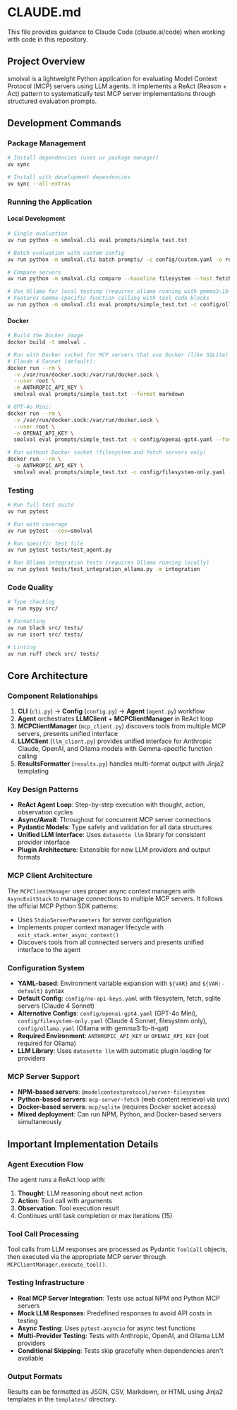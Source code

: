 # CLAUDE.md

This file provides guidance to Claude Code (claude.ai/code) when working with code in this repository.

## Project Overview

smolval is a lightweight Python application for evaluating Model Context Protocol (MCP) servers using LLM agents. It implements a ReAct (Reason + Act) pattern to systematically test MCP server implementations through structured evaluation prompts.

## Development Commands

### Package Management
```bash
# Install dependencies (uses uv package manager)
uv sync

# Install with development dependencies
uv sync --all-extras
```

### Running the Application

#### Local Development
```bash
# Single evaluation
uv run python -m smolval.cli eval prompts/simple_test.txt

# Batch evaluation with custom config
uv run python -m smolval.cli batch prompts/ -c config/custom.yaml -o results/ --format json

# Compare servers
uv run python -m smolval.cli compare --baseline filesystem --test fetch prompts/ --format markdown

# Use Ollama for local testing (requires ollama running with gemma3:1b-it-qat model)
# Features Gemma-specific function calling with tool_code blocks
uv run python -m smolval.cli eval prompts/simple_test.txt -c config/ollama.yaml --format markdown
```

#### Docker
```bash
# Build the Docker image
docker build -t smolval .

# Run with Docker socket for MCP servers that use Docker (like SQLite)
# Claude 4 Sonnet (default):
docker run --rm \
  -v /var/run/docker.sock:/var/run/docker.sock \
  --user root \
  -e ANTHROPIC_API_KEY \
  smolval eval prompts/simple_test.txt --format markdown

# GPT-4o Mini:
docker run --rm \
  -v /var/run/docker.sock:/var/run/docker.sock \
  --user root \
  -e OPENAI_API_KEY \
  smolval eval prompts/simple_test.txt -c config/openai-gpt4.yaml --format markdown

# Run without Docker socket (filesystem and fetch servers only)
docker run --rm \
  -e ANTHROPIC_API_KEY \
  smolval eval prompts/simple_test.txt -c config/filesystem-only.yaml --format markdown
```

### Testing
```bash
# Run full test suite 
uv run pytest

# Run with coverage
uv run pytest --cov=smolval

# Run specific test file
uv run pytest tests/test_agent.py

# Run Ollama integration tests (requires Ollama running locally)
uv run pytest tests/test_integration_ollama.py -m integration
```

### Code Quality
```bash
# Type checking
uv run mypy src/

# Formatting
uv run black src/ tests/
uv run isort src/ tests/

# Linting
uv run ruff check src/ tests/
```

## Core Architecture

### Component Relationships
1. **CLI** (`cli.py`) → **Config** (`config.py`) → **Agent** (`agent.py`) workflow
2. **Agent** orchestrates **LLMClient** + **MCPClientManager** in ReAct loop
3. **MCPClientManager** (`mcp_client.py`) discovers tools from multiple MCP servers, presents unified interface
4. **LLMClient** (`llm_client.py`) provides unified interface for Anthropic Claude, OpenAI, and Ollama models with Gemma-specific function calling
5. **ResultsFormatter** (`results.py`) handles multi-format output with Jinja2 templating

### Key Design Patterns
- **ReAct Agent Loop**: Step-by-step execution with thought, action, observation cycles
- **Async/Await**: Throughout for concurrent MCP server connections
- **Pydantic Models**: Type safety and validation for all data structures
- **Unified LLM Interface**: Uses `datasette llm` library for consistent provider interface
- **Plugin Architecture**: Extensible for new LLM providers and output formats

### MCP Client Architecture
The `MCPClientManager` uses proper async context managers with `AsyncExitStack` to manage connections to multiple MCP servers. It follows the official MCP Python SDK patterns:
- Uses `StdioServerParameters` for server configuration
- Implements proper context manager lifecycle with `exit_stack.enter_async_context()`
- Discovers tools from all connected servers and presents unified interface to the agent

### Configuration System
- **YAML-based**: Environment variable expansion with `${VAR}` and `${VAR:-default}` syntax
- **Default Config**: `config/no-api-keys.yaml` with filesystem, fetch, sqlite servers (Claude 4 Sonnet)
- **Alternative Configs**: `config/openai-gpt4.yaml` (GPT-4o Mini), `config/filesystem-only.yaml` (Claude 4 Sonnet, filesystem only), `config/ollama.yaml` (Ollama with gemma3:1b-it-qat)
- **Required Environment**: `ANTHROPIC_API_KEY` or `OPENAI_API_KEY` (not required for Ollama)
- **LLM Library**: Uses `datasette llm` with automatic plugin loading for providers

### MCP Server Support
- **NPM-based servers**: `@modelcontextprotocol/server-filesystem`
- **Python-based servers**: `mcp-server-fetch` (web content retrieval via uvx)
- **Docker-based servers**: `mcp/sqlite` (requires Docker socket access)
- **Mixed deployment**: Can run NPM, Python, and Docker-based servers simultaneously

## Important Implementation Details

### Agent Execution Flow
The agent runs a ReAct loop with:
1. **Thought**: LLM reasoning about next action
2. **Action**: Tool call with arguments
3. **Observation**: Tool execution result
4. Continues until task completion or max iterations (15)

### Tool Call Processing
Tool calls from LLM responses are processed as Pydantic `ToolCall` objects, then executed via the appropriate MCP server through `MCPClientManager.execute_tool()`.

### Testing Infrastructure
- **Real MCP Server Integration**: Tests use actual NPM and Python MCP servers
- **Mock LLM Responses**: Predefined responses to avoid API costs in testing
- **Async Testing**: Uses `pytest-asyncio` for async test functions
- **Multi-Provider Testing**: Tests with Anthropic, OpenAI, and Ollama LLM providers
- **Conditional Skipping**: Tests skip gracefully when dependencies aren't available

### Output Formats
Results can be formatted as JSON, CSV, Markdown, or HTML using Jinja2 templates in the `templates/` directory.